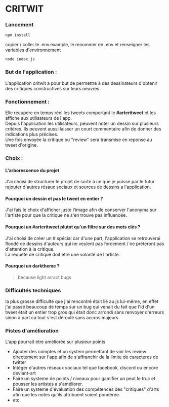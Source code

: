 # CRITWIT

### Lancement 
   `npm install`
   
   copier / coller le .env.example, le renommer en .env et renseigner les variables d'environnement
   
   `node index.js`

### But de l'application : 
L'application critwit a pour but de permettre à des dessinateurs d'obtenir des critiques constructives sur leurs oeuvres 

### Fonctionnement :
   Elle récupère en temps réel les tweets comportant le **#artcritweet** et les affiche aux utilisateurs de l'app.  
Depuis l'application les utilisateurs, peuvent noter un dessin sur plusieurs critères. Ils peuvent aussi laisser un court commentaire afin de donner des indications plus précises.  
Une fois envoyée la critique ou "review" sera transmise en reponse au tweet d'origine.

### Choix :

#### L'arborescence du projet 

   J'ai choisi de structurer le projet de sorte à ce que je puisse par le futur rajouter d'autres résaux sociaux et sources de dessins a l'application.

#### Pourquoi un dessin et pas le tweet en entier ?

   J'ai fais le choix d'afficher juste l'image afin de conserver l'anonyma sur l'artiste pour que la critique ne s'en trouve pas influencée.

#### Pourquoi un #artcritweet plutot qu'un filtre sur des mots clés ?

   J'ai choisi  de créer un # spécial car d'une part, l'application se retrouverai floodé de dessins d'auteurs qui ne veulent pas forcement / ne préteront pas d'attention à la critique.  
    La requête de critique doit etre une volonté de l'artiste.
 
#### Pourquoi un darktheme ? 
    
  > because light arract bugs 


### Difficultés techniques

  la plus grosse difficulté que j'ai rencontré était lié au js lui-même, en effet j'ai passé beaucoup de temps sur un bug qui venait du fait que l'id d'un tweet était un entier trop gros qui était donc arrondi sans renvoyer d'erreurs
  sinon a part ca tout s'est déroulé sans accros majeurs

### Pistes d'amélioration 

L'app pourrait etre améliorée sur plusieur points
- Ajouter des comptes et un system permettant de voir les review directement sur l'app afin de s'affranchir de la limite de caracteres de twitter
- Intéger d'autres réseaux sociaux tel que facebook, discord ou encore deviant-art
- Faire un systeme de points / niveaux pour gamifier un peut le truc et pousser les artistes a s'améliorer.
- Faire un systeme d'évaluation des compétences des "critiques" d'arts afin que les notes qu'ils attribuent soient pondérée.
- etc.


